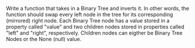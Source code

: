 Write a function that takes in a Binary Tree and inverts it. In other words, the function should swap every left node in the tree for its corresponding (mirrored) right node. Each Binary Tree node has a value stored in a property called "value" and two children nodes stored in properties called "left" and "right", respectively. Children nodes can eigther be Binary Tree Nodes or the None (null) value.
